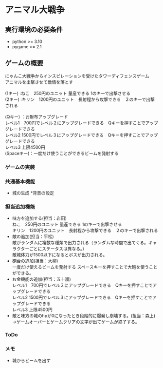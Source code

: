 # アニマル大戦争
## 実行環境の必要条件
* python >= 3.10
* pygame >= 2.1

## ゲームの概要
にゃんこ大戦争からインスピレーションを受けたタワーディフェンスゲーム<br>
アニマルを出撃させて敵情を落とす<br><br>
(1キー) :ねこ　250円のユニット 量産できる 1のキーで出撃させる<br>
(2キー) :キリン　1200円のユニット　長射程から攻撃できる　２のキーで出撃される<br><br>
(Qキー) ：お財布アップグレード<br>
レベル1　700円でレベル２にアップグレードできる　Qキーを押すことでアップグレードできる<br>
レベル2 1500円でレベル３にアップグレードできる　Qキーを押すことでアップグレードできる<br>
レベル3 上限4500円<br>
(Spaceキー)：一度だけ使うことができるビームを発射する

### ゲームの実装
### 共通基本機能
* 城の生成
*背景の設定
### 担当追加機能
* 味方を追加する(担当：岩田)<br>ねこ　250円のユニット 量産できる 1のキーで出撃させる<br>キリン　1200円のユニット　長射程から攻撃できる　２のキーで出撃される
* 敵の追加(担当：平松)<br>敵がランダムに複数な種類で出力される（ランダムな時間で出てくる。キャラクターごとにステータスは異なる。）<br>敵城体力が1500以下になるとボスが出力される。
* 砲台の追加(担当：大柳)<br>一度だけ使えるビームを発射する スペースキーを押すことで大砲を使うことができる。
* お金機能の追加(担当：五十嵐)<br>レベル1　700円でレベル２にアップグレードできる　Qキーを押すことでアップグレードできる<br>レベル2 1500円でレベル３にアップグレードできる　Qキーを押すことでアップグレードできる<br>レベル3 上限4500円
* 敵と味方の城のhpが0になったとき段階的に爆発し崩壊する。(担当：森上)<br>→ゲームオーバーとゲームクリアの文字が出てゲームが終了する。
### ToDo
### メモ
* 城からビームを出す
